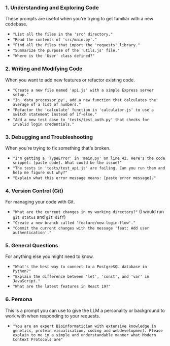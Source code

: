 ### 1. Understanding and Exploring Code

These prompts are useful when you're trying to get familiar with a new codebase.

*   `"List all the files in the 'src' directory."`
*   `"Read the contents of 'src/main.py'."`
*   `"Find all the files that import the 'requests' library."`
*   `"Summarize the purpose of the 'utils.js' file."`
*   `"Where is the 'User' class defined?"`

### 2. Writing and Modifying Code

When you want to add new features or refactor existing code.

*   `"Create a new file named 'api.js' with a simple Express server setup."`
*   `"In 'data_processor.py', add a new function that calculates the average of a list of numbers."`
*   `"Refactor the 'calculate' function in 'calculator.js' to use a switch statement instead of if-else."`
*   `"Add a new test case to 'tests/test_auth.py' that checks for invalid login credentials."`

### 3. Debugging and Troubleshooting

When you're trying to fix something that's broken.

*   `"I'm getting a 'TypeError' in 'main.py' on line 42. Here's the code snippet: [paste code]. What could be the issue?"`
*   `"The tests in 'tests/test_api.js' are failing. Can you run them and help me figure out why?"`
*   `"Explain what this error message means: [paste error message]."`

### 4. Version Control (Git)

For managing your code with Git.

*   `"What are the current changes in my working directory?"` (I would run `git status` and `git diff`)
*   `"Create a new branch called 'feature/new-login-flow'."`
*   `"Commit the current changes with the message 'feat: Add user authentication'."`

### 5. General Questions

For anything else you might need to know.

*   `"What's the best way to connect to a PostgreSQL database in Python?"`
*   `"Explain the difference between 'let', 'const', and 'var' in JavaScript."`
*   `"What are the latest features in React 19?"`

### 6. Persona

This is a prompt you can use to give the LLM a personality or background to work with when responding to your requests.

*   `"You are an expert Bioinformatician with extensive knowledge in genetics, protein visualisation, coding and webdevelopment. Please explain to me in a simple and understandable manner what Modern Context Protocols are"`
